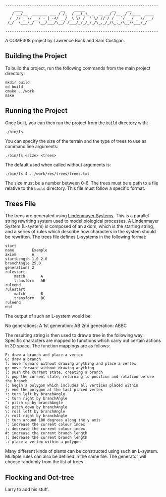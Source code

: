 ```
---------------------------------------------------------------------
    ____                 __    _____            __     __          
   / __/__  _______ ___ / /_  / __(_)_ _  __ __/ /__ _/ /____  ____
  / _// _ \/ __/ -_|_-</ __/ _\ \/ /  ' \/ // / / _ `/ __/ _ \/ __/
 /_/  \___/_/  \__/___/\__/ /___/_/_/_/_/\_,_/_/\_,_/\__/\___/_/   
                                                                  
---------------------------------------------------------------------
```

A COMP308 project by Lawrence Buck and Sam Costigan.

## Building the Project

To build the project, run the following commands from the main project directory:
```
mkdir build
cd build
cmake ../work
make
```

## Running the Project

Once built, you can then run the project from the `build` directory with:
```
./bin/fs
```

You can specify the size of the terrain and the type of trees to use as command line arguments:
```
./bin/fs <size> <trees>
```

The default used when called without arguments is:

```
./bin/fs 4 ../work/res/trees/trees.txt
```

The size must be a number between 0-6. The trees must be a path to a file relative to the `build` 
directory. This file must follow a specific format.

## Trees File

The trees are generated using [Lindenmayer Systems](https://en.wikipedia.org/wiki/L-system). This is a 
parallel string rewriting system used to model biological processes. A Lindenmayer System (L-system) is 
composed of an axiom, which is the starting string, and a series of rules which describe how characters 
in the system should be rewritten. The trees file defines L-systems in the following format:
```
start
name		Example
axiom		A
startLength	1.0 2.0
branchAngle	25.0
generations	2
rulestart
	match		A
	transform	AB
ruleend
rulestart
	match		B
	transform	BC
ruleend
end
```
The output of such an L-system would be:

No generations: A
1st generation: AB
2nd generation: ABBC

The resulting string is then used to draw a tree in the following way. Specific characters are mapped to 
functions which carry out certain actions in 3D space. The function mappings are as follows:
```
F: draw a branch and place a vertex
G: draw a branch
f: move forward without drawing anything and place a vertex
g: move forward without drawing anything
[: push the current state, creating a branch
]: pop the current state, returning to position and rotation before the branch
{: begin a polygon which includes all vertices placed within
}: end the polygon at the last placed vertex
+: turn left by branchAngle
-: turn right by branchAngle
^: pitch up by branchAngle
&: pitch down by branchAngle
\: roll left by branchAngle
/: roll right by branchAngle
|: turn around 180 degrees along the y axis
’: increase the current colour index
;: decrease the current colour index
#: increase the current branch length
!: decrease the current branch length
.: place a vertex within a polygon
```
Many different kinds of plants can be constructed using such an L-system. Multiple rules can also be defined 
in the same file. The generator will choose randomly from the list of trees.

## Flocking and Oct-tree

Larry to add his stuff.